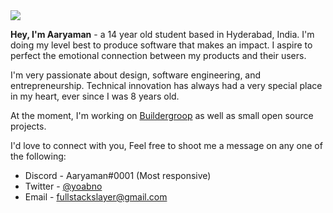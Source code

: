 <img src="https://pbs.twimg.com/profile_banners/1139106079793647616/1640672983/1500x500" />

<br>

**Hey, I'm Aaryaman** - a 14 year old student based in Hyderabad, India. I'm doing my level best to produce software that makes an impact. I aspire to perfect the emotional connection between my products and their users.

I'm very passionate about design, software engineering, and entrepreneurship. Technical innovation has always had a very special place in my heart, ever since I was 8 years old.

At the moment, I'm working on <a href="https://buildergroop.com">Buildergroop</a> as well as small open source projects.

I'd love to connect with you, Feel free to shoot me a message on any one of the following:

- Discord - Aaryaman#0001 (Most responsive)
- Twitter - <a href="https://twitter.com/yoabno">@yoabno</a> 
- Email - <a href="mailto:fullstackslayer@gmail.com">fullstackslayer@gmail.com</a>

